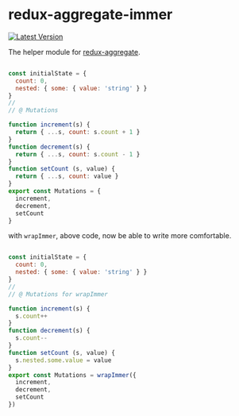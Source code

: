 # redux-aggregate-immer

[![Latest Version](https://img.shields.io/badge/npm-redux_aggregate_immer-C12127.svg)](https://www.npmjs.com/package/redux-aggregate-immer)

The helper module for [redux-aggregate](https://www.npmjs.com/package/redux-aggregate).

```javascript

const initialState = {
  count: 0,
  nested: { some: { value: 'string' } }
}
//
// @ Mutations

function increment(s) {
  return { ...s, count: s.count + 1 }
}
function decrement(s) {
  return { ...s, count: s.count - 1 }
}
function setCount (s, value) {
  return { ...s, count: value }
}
export const Mutations = {
  increment,
  decrement,
  setCount
}
```
with `wrapImmer`, above code, now be able to write more comfortable.

```javascript

const initialState = {
  count: 0,
  nested: { some: { value: 'string' } }
}
//
// @ Mutations for wrapImmer

function increment(s) {
  s.count++
}
function decrement(s) {
  s.count--
}
function setCount (s, value) {
  s.nested.some.value = value
}
export const Mutations = wrapImmer({
  increment,
  decrement,
  setCount
})
```
